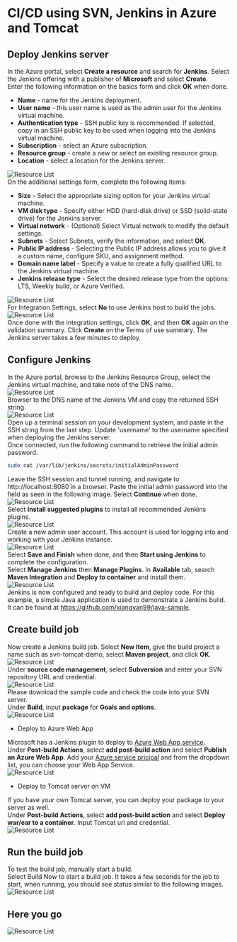 # CI/CD using SVN, Jenkins in Azure and Tomcat

## Deploy Jenkins server  

In the Azure portal, select **Create a resource** and search for **Jenkins**. Select the Jenkins offering with a publisher of **Microsoft** and select **Create**.  
Enter the following information on the basics form and click **OK** when done.  

* **Name** - name for the Jenkins deployment.  
* **User name** - this user name is used as the admin user for the Jenkins virtual machine.  
* **Authentication type** - SSH public key is recommended. If selected, copy in an SSH public key to be used when logging into the Jenkins virtual machine.  
* **Subscription** - select an Azure subscription.  
* **Resource group** - create a new or select an existing resource group.  
* **Location** - select a location for the Jenkins server.  

![Resource List](images/jenkins-portal-01.png)  
On the additional settings form, complete the following items:  

* **Size** - Select the appropriate sizing option for your Jenkins virtual machine.  
* **VM disk type** - Specify either HDD (hard-disk drive) or SSD (solid-state drive) for the Jenkins server.  
* **Virtual network** - (Optional) Select Virtual network to modify the default settings.  
* **Subnets** - Select Subnets, verify the information, and select **OK**.  
* **Public IP address** - Selecting the Public IP address allows you to give it a custom name, configure SKU, and assignment method.  
* **Domain name label** - Specify a value to create a fully qualified URL to the Jenkins virtual machine.  
* **Jenkins release type** - Select the desired release type from the options: LTS, Weekly build, or Azure Verified.  

![Resource List](images/jenkins-portal-02.png)  
For Integration Settings, select **No** to use Jenkins host to build the jobs.  
![Resource List](images/jenkins-portal-03.png)  
Once done with the integration settings, click **OK**, and then **OK** again on the validation summary. Click **Create** on the Terms of use summary. The Jenkins server takes a few minutes to deploy.  

## Configure Jenkins  

In the Azure portal, browse to the Jenkins Resource Group, select the Jenkins virtual machine, and take note of the DNS name.  
![Resource List](images/jenkins-portal-fqdn.png)  
Browser to the DNS name of the Jenkins VM and copy the returned SSH string.  
![Resource List](images/jenkins-portal-04.png)  
Open up a terminal session on your development system, and paste in the SSH string from the last step. Update 'username' to the username specified when deploying the Jenkins server.  
Once connected, run the following command to retrieve the initial admin password.  

```bash
sudo cat /var/lib/jenkins/secrets/initialAdminPassword
```

Leave the SSH session and tunnel running, and navigate to http://localhost:8080 in a browser. Paste the initial admin password into the field as seen in the following image. Select **Continue** when done.  
![Resource List](images/jenkins-portal-05.png)  
Select **Install suggested plugins** to install all recommended Jenkins plugins.  
![Resource List](images/jenkins-portal-06.png)  
Create a new admin user account. This account is used for logging into and working with your Jenkins instance.  
![Resource List](images/jenkins-portal-07.png)  
Select **Save and Finish** when done, and then **Start using Jenkins** to complete the configuration.  
Select **Manage Jenkins** then **Manage Plugins**. In **Available** tab, search **Maven Integration** and **Deploy to container** and install them.  
![Resource List](images/jenkins-install-maven-plugin.png)  
Jenkins is now configured and ready to build and deploy code. For this example, a simple Java application is used to demonstrate a Jenkins build. It can be found at https://github.com/xiangyan99/java-sample.  

## Create build job  

Now create a Jenkins build job. Select **New Item**, give the build project a name such as svn-tomcat-demo, select **Maven project**, and click **OK**.  
![Resource List](images/jenkins-new-job.png)  
Under **source code management**, select **Subversion** and enter your SVN repository URL and credential.  
![Resource List](images/jenkins-job-01.png)  
Please download the sample code and check the code into your SVN server.  
Under **Build**, input **package** for **Goals and options**.  
![Resource List](images/jenkins-job-02.png)  

* Deploy to Azure Web App

Microsoft has a Jenkins plugin to deploy to [Azure Web App service](https://docs.microsoft.com/en-us/azure/app-service/containers/app-service-linux-intro).  
Under **Post-build Actions**, select **add post-build action** and select **Publish an Azure Web App**. Add your [Azure service pricipal](https://docs.microsoft.com/en-us/azure/azure-resource-manager/resource-group-create-service-principal-portal) and from the dropdown list, you can choose your Web App Service.  
![Resource List](images/jenkins-job-04.png)  

* Deploy to Tomcat server on VM

If you have your own Tomcat server, you can deploy your package to your server as well.  
Under **Post-build Actions**, select **add post-build action** and select **Deploy war/ear to a container**. Input Tomcat url and credential.  
![Resource List](images/jenkins-job-03.png)  

## Run the build job  

To test the build job, manually start a build.  
Select Build Now to start a build job. It takes a few seconds for the job to start, when running, you should see status similar to the following images.  
![Resource List](images/jenkins-job-status.png)  

## Here you go

![Resource List](images/jenkins-job-05.png)  